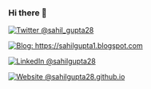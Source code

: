 ### Hi there 👋


<!-- **sahilgupta28/sahilgupta28** is a ✨ _special_ ✨ repository because its `README.md` (this file) appears on your GitHub profile.

Here are some ideas to get you started:

- 🔭 I’m currently working on ...
- 🌱 I’m currently learning ...
- 👯 I’m looking to collaborate on ...
- 🤔 I’m looking for help with ...
- 💬 Ask me about ...
- 📫 How to reach me: ...
- 😄 Pronouns: ...
- ⚡ Fun fact: ...
-->
<div align="left">
    <p><a href="https://twitter.com/sahil_gupta28"><img alt="Twitter @sahil_gupta28" align="center" src="https://img.shields.io/badge/-@sahil_gupta28-gray.svg?colorA=6A788D&colorB=1da1f2&style=for-the-badge" /></a>
    <p><a href="https://sahilgupta1.blogspot.com/"><img alt="Blog: https://sahilgupta1.blogspot.com" align="center" src="https://img.shields.io/badge/-MY%20BLOG-gray.svg?colorA=6A788D&colorB=6A788D&style=for-the-badge" /></a>
    <p><a href="https://www.linkedin.com/in/sahilgupta28/"><img alt="LinkedIn @sahilgupta28" align="center" src="https://img.shields.io/badge/LINKEDIN-gray.svg?colorA=6A788D&colorB=6A788D&style=for-the-badge" /></a>
    <p><a href="https://sahilgupta28.github.io/"><img alt="Website @sahilgupta28.github.io" align="center" src="https://img.shields.io/badge/Website-gray.svg?colorA=6A788D&colorB=6A788D&style=for-the-badge" /></a>
</div>
